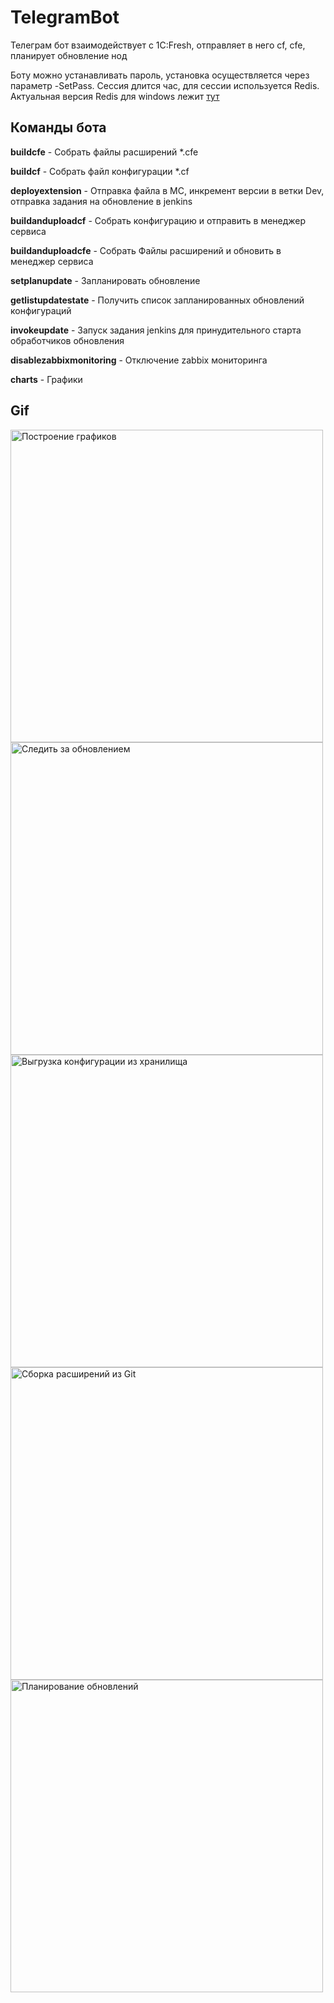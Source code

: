 # TelegramBot
Телеграм бот взаимодействует с 1C:Fresh, отправляет в него cf, cfe, планирует обновление нод

Боту можно устанавливать пароль, установка осуществляется через параметр -SetPass. Сессия длится час, для сессии используется Redis.
Актуальная версия Redis для windows лежит [тут](https://github.com/MicrosoftArchive/redis/releases)

## Команды бота
**buildcfe** - Собрать файлы расширений *.cfe

**buildcf** - Собрать файл конфигурации *.cf

**deployextension** - Отправка файла в МС, инкремент версии в ветки Dev, отправка задания на обновление в jenkins

**buildanduploadcf** - Собрать конфигурацию и отправить в менеджер сервиса

**buildanduploadcfe** - Собрать Файлы расширений и обновить в менеджер сервиса

**setplanupdate** - Запланировать обновление

**getlistupdatestate** - Получить список запланированных обновлений конфигураций

**invokeupdate** - Запуск задания jenkins для принудительного старта обработчиков обновления

**disablezabbixmonitoring** - Отключение zabbix мониторинга

**charts** - Графики

## Gif
<img src="doc/img/fgtded4.gif" width="500" height="500" alt="Построение графиков">

<img src="doc/img/nXHEwwVx2b.gif" width="500" height="500" alt="Следить за обновлением">

<img src="doc/img/ds44d.gif" width="500" height="500" alt="Выгрузка конфигурации из хранилища">

<img src="doc/img/XFGJXqffFn.gif" width="500" height="500" alt="Сборка расширений из Git">

<img src="doc/img/4H1LsIB4vo.gif" width="500" height="500" alt="Планирование обновлений">

